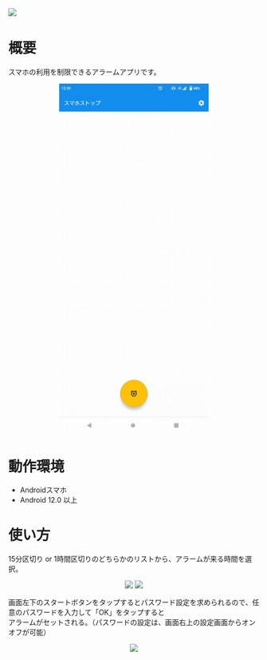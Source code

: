 <img src="https://user-images.githubusercontent.com/66397379/211480194-a7c9d2d1-5aa3-42cf-b22d-a55df5b02c24.png">

# 概要
スマホの利用を制限できるアラームアプリです。
<p align="center">
  <kbd><img src="https://github.com/s20019/ApplicationController/blob/master/smasto.gif" width="300"></kbd>
</p>

# 動作環境
- Androidスマホ
- Android 12.0 以上

# 使い方
15分区切り or 1時間区切りのどちらかのリストから、アラームが来る時間を選択。
<p align="center">
  <kbd><img src="https://user-images.githubusercontent.com/66397379/211485681-4f451a93-65ed-469e-9bdd-3454bd71fe3d.png" width="300"></kbd>
  <kbd><img src="https://user-images.githubusercontent.com/66397379/211486440-77a0a392-21a3-42f2-9204-3da116525bb4.png" width="300"></kbd>
</p>

画面左下のスタートボタンをタップするとパスワード設定を求められるので、任意のパスワードを入力して「OK」をタップすると  
アラームがセットされる。（パスワードの設定は、画面右上の設定画面からオンオフが可能）
<p align="center">
  <kbd><img src="https://user-images.githubusercontent.com/66397379/211488364-828ddb0a-dc1f-4522-a1f7-76ab55484f3b.png" width="300"></kbd>
</p>
